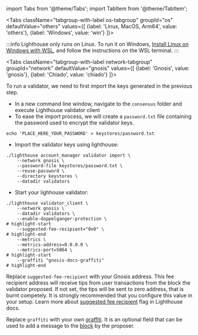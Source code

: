 import Tabs from '@theme/Tabs';
import TabItem from '@theme/TabItem';


<Tabs className="tabgroup-with-label os-tabgroup" groupId="os" defaultValue="others" values={[
    {label: 'Linux, MacOS, Arm64', value: 'others'},
    {label: 'Windows', value: 'win'}
]}>
<TabItem value="win">

:::info
Lighthouse only runs on Linux. To run it on Windows, [Install Linux on Windows with WSL](https://learn.microsoft.com/en-us/windows/wsl/install), and follow the instructions on the WSL terminal.
:::

</TabItem>
<TabItem value="others"></TabItem>
</Tabs>

<Tabs className="tabgroup-with-label network-tabgroup" groupId="network" defaultValue="gnosis" values={[
    {label: 'Gnosis', value: 'gnosis'},
    {label: 'Chiado', value: 'chiado'}
]}>
<TabItem value="gnosis">

To run a validator, we need to first import the keys generated in the previous step.

* In a new command line window, navigate to the `consensus` folder and execute Lighthouse validator client
* To ease the import process, we will create a `password.txt` file containing the password used to encrypt the validator keys.

```shell   
echo 'PLACE_HERE_YOUR_PASSWORD' > keystores/password.txt
```
    
* Import the validator keys using lighthouse:

```shell
./lighthouse account_manager validator import \
    --network gnosis \
    --password-file keystores/password.txt \
    --reuse-password \
    --directory keystores \
    --datadir validators
```
    
* Start your lighhouse validator:

```shell
./lighthouse validator_client \
    --network gnosis \
    --datadir validators \
    --enable-doppelganger-protection \
# highlight-start
    --suggested-fee-recipient="0x0" \
# highlight-end
    --metrics \
    --metrics-address=0.0.0.0 \
    --metrics-port=5064 \
# highlight-start
    --graffiti "gnosis-docs-graffiti"
# highlight-end
```
Replace `suggested-fee-recipient` with your Gnosis address. This fee recipient address will receive tips from user transactions from the block the validator proposed. If not set, the tips will be sent to zero address, that is burnt competely. It is strongly recommended that you configure this value in your setup.
Learn more about [suggested fee recipient](https://lighthouse-book.sigmaprime.io/suggested-fee-recipient.html) flag in Lighthouse docs.

Replace `graffiti` with your own [graffiti](https://lighthouse-book.sigmaprime.io/graffiti.html). It is an optional field that can be used to add a message to the [block](https://ethereum.org/en/developers/docs/blocks/) by the proposer.



</TabItem>
<TabItem value="chiado">
    <div data-comment="TODO: document chiado validation process"></div>
</TabItem>
       
</Tabs>
